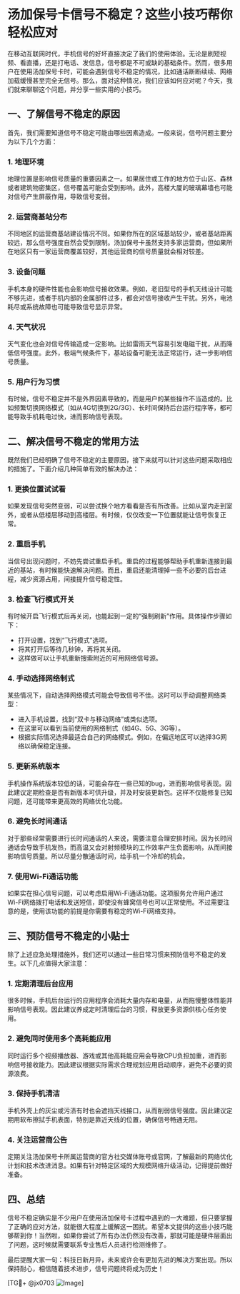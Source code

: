 # 汤加保号卡信号不稳定？这些小技巧帮你轻松应对

在移动互联网时代，手机信号的好坏直接决定了我们的使用体验。无论是刷短视频、看直播，还是打电话、发信息，信号都是不可或缺的基础条件。然而，很多用户在使用汤加保号卡时，可能会遇到信号不稳定的情况，比如通话断断续续、网络加载缓慢甚至完全无信号。那么，面对这种情况，我们应该如何应对呢？今天，我们就来聊聊这个问题，并分享一些实用的小技巧。

## 一、了解信号不稳定的原因

首先，我们需要知道信号不稳定可能由哪些因素造成。一般来说，信号问题主要分为以下几个方面：

### 1. **地理环境**
   地理位置是影响信号质量的重要因素之一。如果居住或工作的地方位于山区、森林或者建筑物密集区，信号覆盖可能会受到影响。此外，高楼大厦的玻璃幕墙也可能对信号产生屏蔽作用，导致信号变弱。

### 2. **运营商基站分布**
   不同地区的运营商基站建设情况不同。如果你所在的区域基站较少，或者基站距离较远，那么信号强度自然会受到限制。汤加保号卡虽然支持多家运营商，但如果所在地区只有一家运营商覆盖较好，其他运营商的信号质量就会相对较差。

### 3. **设备问题**
   手机本身的硬件性能也会影响信号接收效果。例如，老旧型号的手机天线设计可能不够先进，或者手机内部的金属部件过多，都会对信号接收产生干扰。另外，电池耗尽或系统故障也可能导致信号显示异常。

### 4. **天气状况**
   天气变化也会对信号传输造成一定影响。比如雷雨天气容易引发电磁干扰，从而降低信号强度。此外，极端气候条件下，基站设备可能无法正常运行，进一步影响信号质量。

### 5. **用户行为习惯**
   有时候，信号不稳定并不是外界因素导致的，而是用户的某些操作不当造成的。比如频繁切换网络模式（如从4G切换到2G/3G）、长时间保持后台运行程序等，都可能导致手机耗电过快，进而影响信号表现。

## 二、解决信号不稳定的常用方法

既然我们已经明确了信号不稳定的主要原因，接下来就可以针对这些问题采取相应的措施了。下面介绍几种简单有效的解决办法：

### 1. **更换位置试试看**
   如果发现信号突然变弱，可以尝试换个地方看看是否有所改善。比如从室内走到室外，或者从低楼层移动到高楼层。有时候，仅仅改变一下位置就能让信号恢复正常。

### 2. **重启手机**
   当信号出现问题时，不妨先尝试重启手机。重启的过程能够帮助手机重新连接到最近的基站，有时候能快速解决问题。而且，重启还能清理掉一些不必要的后台进程，减少资源占用，间接提升信号稳定性。

### 3. **检查飞行模式开关**
   有时候开启飞行模式后再关闭，也能起到一定的“强制刷新”作用。具体操作步骤如下：
   - 打开设置，找到“飞行模式”选项。
   - 将其打开后等待几秒钟，再将其关闭。
   - 这样做可以让手机重新搜索附近的可用网络信号源。

### 4. **手动选择网络制式**
   某些情况下，自动选择网络模式可能会导致信号不佳。这时可以手动调整网络类型：
   - 进入手机设置，找到“双卡与移动网络”或类似选项。
   - 在这里可以看到当前使用的网络制式（如4G、5G、3G等）。
   - 根据实际情况选择最适合自己的网络模式。例如，在偏远地区可以选择3G网络以确保稳定连接。

### 5. **更新系统版本**
   手机操作系统版本较低的话，可能会存在一些已知的bug，进而影响信号表现。因此建议定期检查是否有新版本可供升级，并及时安装更新包。这样不仅能修复已知问题，还可能带来更高效的网络优化功能。

### 6. **避免长时间通话**
   对于那些经常需要进行长时间通话的人来说，需要注意合理安排时间。因为长时间通话会导致手机发热，而高温又会对射频模块的工作效率产生负面影响，从而间接影响信号质量。所以尽量分散通话时间，给手机一个冷却的机会。

### 7. **使用Wi-Fi通话功能**
   如果实在担心信号问题，可以考虑启用Wi-Fi通话功能。这项服务允许用户通过Wi-Fi网络拨打电话和发送短信，即使没有蜂窝信号也可以正常使用。不过需要注意的是，使用该功能的前提是你需要有稳定的Wi-Fi网络支持。

## 三、预防信号不稳定的小贴士

除了上述应急处理措施外，我们还可以通过一些日常习惯来预防信号不稳定的发生。以下几点值得大家注意：

### 1. **定期清理后台应用**
   很多时候，手机后台运行的应用程序会消耗大量内存和电量，从而拖慢整体性能并影响信号表现。因此建议养成定时清理后台的习惯，释放更多资源供核心任务使用。

### 2. **避免同时使用多个高耗能应用**
   同时运行多个视频播放器、游戏或其他高耗能应用会导致CPU负担加重，进而影响信号接收能力。因此建议根据实际需求合理规划应用启动顺序，避免不必要的资源浪费。

### 3. **保持手机清洁**
   手机外壳上的灰尘或污渍有时也会遮挡天线接口，从而削弱信号强度。因此建议定期用软布擦拭手机表面，特别是靠近天线的位置，确保信号畅通无阻。

### 4. **关注运营商公告**
   定期关注汤加保号卡所属运营商的官方社交媒体账号或官网，了解最新的网络优化计划和技术改进消息。如果有针对特定区域的大规模网络升级活动，记得提前做好准备。

## 四、总结

信号不稳定确实是不少用户在使用汤加保号卡过程中遇到的一大难题，但只要掌握了正确的应对方法，就能很大程度上缓解这一困扰。希望本文提供的这些小技巧能够帮到你！当然啦，如果你尝试了所有办法仍然没有改善，那就可能是硬件层面出了问题，这时候就需要联系专业售后人员进行检测维修了。

最后提醒大家一句：科技日新月异，未来或许会有更加先进的解决方案出现。所以保持耐心，相信随着技术进步，信号问题终将成为历史！

[TG💪+ @jx0703 ![Image](https://github.com/user-attachments/assets/dbca1d08-cadb-493c-b0ec-ad6f7a83f270)]